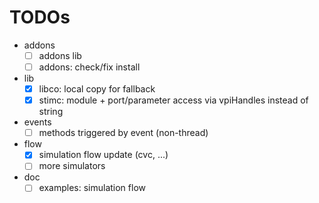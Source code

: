 # TODOs
* addons
  * [ ] addons lib
  * [ ] addons: check/fix install
* lib
  * [x] libco: local copy for fallback
  * [x] stimc: module + port/parameter access via vpiHandles instead of string
* events
  * [ ] methods triggered by event (non-thread)
* flow
  * [x] simulation flow update (cvc, ...)
  * [ ] more simulators
* doc
  * [ ] examples: simulation flow
